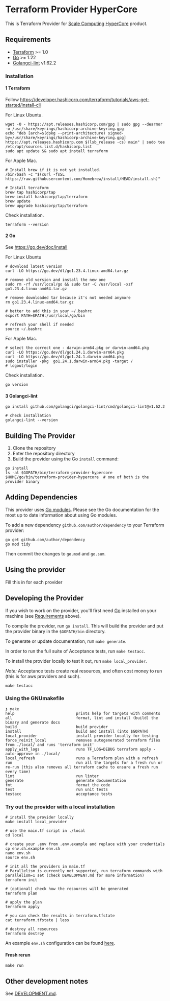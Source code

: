 # Terraform Provider HyperCore

This is Terraform Provider for [Scale Computing](https://www.scalecomputing.com/) [HyperCore](https://www.scalecomputing.com/sc-hypercore) product.

## Requirements

- [Terraform](https://developer.hashicorp.com/terraform/downloads) >= 1.0
- [Go](https://golang.org/doc/install) >= 1.22
- [Golangci-lint](https://golangci-lint.run/welcome/install/#local-installation) v1.62.2

### Installation
#### 1 Terraform

Follow https://developer.hashicorp.com/terraform/tutorials/aws-get-started/install-cli

For Linux Ubuntu.
```shell
wget -O - https://apt.releases.hashicorp.com/gpg | sudo gpg --dearmor -o /usr/share/keyrings/hashicorp-archive-keyring.gpg
echo "deb [arch=$(dpkg --print-architecture) signed-by=/usr/share/keyrings/hashicorp-archive-keyring.gpg] https://apt.releases.hashicorp.com $(lsb_release -cs) main" | sudo tee /etc/apt/sources.list.d/hashicorp.list
sudo apt update && sudo apt install terraform
```

For Apple Mac.


```shell
# Install brew if it is not yet installed.
/bin/bash -c "$(curl -fsSL https://raw.githubusercontent.com/Homebrew/install/HEAD/install.sh)"

# Install terraform
brew tap hashicorp/tap
brew install hashicorp/tap/terraform
brew update
brew upgrade hashicorp/tap/terraform
```

Check installation.

```shell
terraform --version
```

#### 2 Go

See https://go.dev/doc/install

For Linux Ubuntu

```shell
# download latest version
curl -LO https://go.dev/dl/go1.23.4.linux-amd64.tar.gz

# remove old version and install the new one
sudo rm -rf /usr/local/go && sudo tar -C /usr/local -xzf go1.23.4.linux-amd64.tar.gz

# remove downloaded tar because it's not needed anymore
rm go1.23.4.linux-amd64.tar.gz

# better to add this in your ~/.bashrc
export PATH=$PATH:/usr/local/go/bin

# refresh your shell if needed
source ~/.bashrc
```

For Apple Mac.

```shell
# select the correct one - darwin-arm64.pkg or darwin-amd64.pkg
curl -LO https://go.dev/dl/go1.24.1.darwin-arm64.pkg
curl -LO https://go.dev/dl/go1.24.1.darwin-amd64.pkg
sudo installer -pkg  go1.24.1.darwin-arm64.pkg -target /
# logout/login
```

Check installation.

```shell
go version
```

#### 3 Golangci-lint

```shell
go install github.com/golangci/golangci-lint/cmd/golangci-lint@v1.62.2

# check installation
golangci-lint --version
```

## Building The Provider

1. Clone the repository
1. Enter the repository directory
1. Build the provider using the Go `install` command:

```shell
go install
ls -al $GOPATH/bin/terraform-provider-hypercore $HOME/go/bin/terraform-provider-hypercore  # one of both is the provider binary
```

## Adding Dependencies

This provider uses [Go modules](https://github.com/golang/go/wiki/Modules).
Please see the Go documentation for the most up to date information about using Go modules.

To add a new dependency `github.com/author/dependency` to your Terraform provider:

```shell
go get github.com/author/dependency
go mod tidy
```

Then commit the changes to `go.mod` and `go.sum`.

## Using the provider

Fill this in for each provider

## Developing the Provider

If you wish to work on the provider, you'll first need [Go](http://www.golang.org) installed on your machine (see [Requirements](#requirements) above).

To compile the provider, run `go install`. This will build the provider and put the provider binary in the `$GOPATH/bin` directory.

To generate or update documentation, run `make generate`.

In order to run the full suite of Acceptance tests, run `make testacc`.

To install the provider locally to test it out, run `make local_provider`.

*Note:* Acceptance tests create real resources, and often cost money to run (this is for aws providers and such).

```shell
make testacc
```

### Using the GNUmakefile
```shell
❯ make
help                           prints help for targets with comments
all                            format, lint and install (build) the binary and generate docs
build                          build provider
install                        build and install (into $GOPATH)
local_provider                 install provider locally for testing
force_reinit_local             removes autogenerated terraform files from ./local/ and runs 'terraform init'
apply_with_logs                runs TF_LOG=DEBUG terraform apply -auto-approve in ./local/
local_refresh                  runs a Terraform plan with a refresh
run                            run all the targets for a fresh run or re-run (this also removes all terraform cache to ensure a fresh run every time)
lint                           run linter
generate                       generate documentation
fmt                            format the code
test                           run unit tests
testacc                        acceptance tests
```

### Try out the provider with a local installation
```shell
# install the provider locally
make install local_provider

# use the main.tf script in ./local
cd local

# create your .env from .env.example and replace with your credentials
cp env.sh.example env.sh
nano env.sh
source env.sh

# init all the providers in main.tf
# Parallelism is currently not supported, run terraform commands with parallelism=1 set (check DEVELOPMENT.md for more information)
terraform init

# (optional) check how the resources will be generated
terraform plan

# apply the plan
terraform apply

# you can check the results in terraform.tfstate
cat terraform.tfstate | less

# destroy all resources
terraform destroy
```
An example `env.sh` configuration can be found [here](./local/env.sh.example).

#### Fresh rerun
```shell
make run
```

## Other development notes

See [DEVELOPMENT.md](DEVELOPMENT.md).
